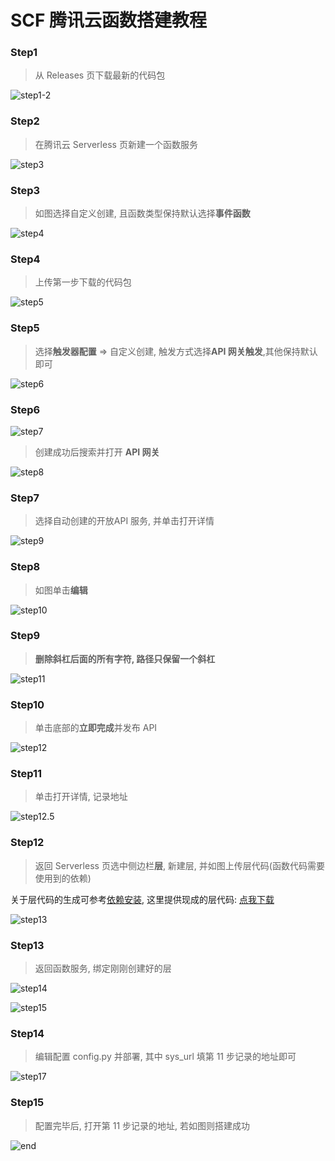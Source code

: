 # SCF 腾讯云函数搭建教程

### Step1
> 从 Releases 页下载最新的代码包

![step1-2](step1-2.png)

### Step2
> 在腾讯云 Serverless 页新建一个函数服务

![step3](step3.png)

### Step3
> 如图选择自定义创建, 且函数类型保持默认选择**事件函数**

![step4](step4.png)

### Step4
> 上传第一步下载的代码包

![step5](step5.png)

### Step5
> 选择**触发器配置** => 自定义创建, 触发方式选择**API 网关触发**,其他保持默认即可

![step6](step6.png)

### Step6
![step7](step7.png)
> 创建成功后搜索并打开 **API 网关**

![step8](step8.png)

### Step7
> 选择自动创建的开放API 服务, 并单击打开详情

![step9](step9.png)

### Step8
> 如图单击**编辑**

![step10](step10.png)

### Step9
> **删除斜杠后面的所有字符, 路径只保留一个斜杠**

![step11](step11.png)

### Step10
> 单击底部的**立即完成**并发布 API

![step12](step12.png)

### Step11
> 单击打开详情, 记录地址

![step12.5](step12.5.png)

### Step12
> 返回 Serverless 页选中侧边栏**层**, 新建层, 并如图上传层代码(函数代码需要使用到的依赖)

关于层代码的生成可参考[依赖安装](https://cloud.tencent.com/document/product/583/39780#python-.E8.BF.90.E8.A1.8C.E6.97.B6), 这里提供现成的层代码: [点我下载](https://hyunsss.lanzoui.com/iAgogt5db5i)

![step13](step13.png)

### Step13
> 返回函数服务, 绑定刚刚创建好的层

![step14](step14.png)

![step15](step15.png)

### Step14
> 编辑配置 config.py 并部署, 其中 sys_url 填第 11 步记录的地址即可

![step17](step17.png)

### Step15
> 配置完毕后, 打开第 11 步记录的地址, 若如图则搭建成功

![end](success.png)
